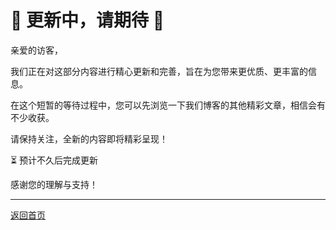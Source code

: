 # 🚧 更新中，请期待 🚧

亲爱的访客，

我们正在对这部分内容进行精心更新和完善，旨在为您带来更优质、更丰富的信息。

在这个短暂的等待过程中，您可以先浏览一下我们博客的其他精彩文章，相信会有不少收获。

请保持关注，全新的内容即将精彩呈现！

⏳ 预计不久后完成更新

感谢您的理解与支持！

---

[返回首页](/articles/interview/)
